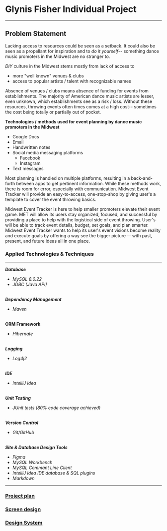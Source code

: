 # Glynis Fisher Individual Project

***

## **Problem Statement**
Lacking access to resources could be seen as a setback. It could also be seen as a propellant for inspiration and to 
_do it yourself_-- something dance music promoters in the Midwest are no stranger to. 

_DIY_ culture in the Midwest stems mostly from lack of access to
- more "well known" venues & clubs
- access to popular artists / talent with recognizable names

Absence of venues / clubs means absence of funding for events from establishments. The majority of American dance music artists
are lesser, even unknown, which establishments see as a risk / loss. Without these resources, throwing events often 
times comes at a high cost-- sometimes the cost being totally or partially out of pocket.

**Technologies / methods used for event planning by dance music promoters in the Midwest**
- Google Docs
- Email
- Handwritten notes
- Social media messaging platforms
  - Facebook
  - Instagram
- Text messages

Most planning is handled on multiple platforms, resulting in a back-and-forth between apps to get pertinent information.
While these methods work, there is room for error, especially with communication. Midwest Event Tracker will provide 
an easy-to-access, one-stop-shop by giving user's a template to cover the event throwing basics.
  
Midwest Event Tracker is here to help smaller promoters elevate their event game. MET will allow its users stay 
organized, focused, and successful by providing a place to help with the logistical side of event throwing. 
User's will be able to track event details, budget, set goals, and plan smarter. 
Midwest Event Tracker wants to help its user's event visions become reality and execute goals by 
offering a way see the bigger picture -- with past, present, and future ideas all in one place.

### **Applied Technologies & Techniques**

---

***Database***
- *MySQL 8.0.22*
- *JDBC (Java API)*

\
***Dependency Management***
- *Maven*

\
**ORM Framework**
- *Hibernate*

\
***Logging***
- *Log4j2*

\
***IDE***
- *IntelliJ Idea*

\
***Unit Testing***
- *JUnit tests (80% code coverage achieved)*

\
***Version Control***
- *Git/GitHub*


\
***Site & Database Design Tools***
- *Figma*
- *MySQL Workbench*
- *MySQL Commant Line Client*
- *IntelliJ Idea IDE database & SQL plugins*
- *Markdown*
___
### [Project plan](/ProjectPlan.md)
### [Screen design](/ScreenDesign.md)
### [Design System](/DesignSystem.md)